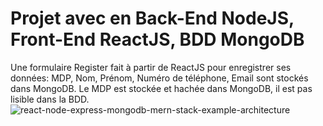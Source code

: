 # Projet avec en Back-End NodeJS, Front-End ReactJS, BDD MongoDB

Une formulaire Register fait à partir de ReactJS pour enregistrer ses données: MDP, Nom, Prénom, Numéro de téléphone, Email sont stockés dans MongoDB.
Le MDP est stockée et hachée dans MongoDB, il est pas lisible dans la BDD.
![react-node-express-mongodb-mern-stack-example-architecture](https://user-images.githubusercontent.com/108392457/217792572-c2587751-aa38-440a-b169-746dc7ce6f37.png)

